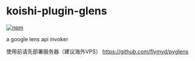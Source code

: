 # koishi-plugin-glens

[![npm](https://img.shields.io/npm/v/koishi-plugin-glens?style=flat-square)](https://www.npmjs.com/package/koishi-plugin-glens)

a google lens api invoker

使用前请先部署服务器（建议海外VPS）
https://github.com/flymyd/pyglens
